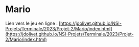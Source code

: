 # Mario
Lien vers le jeu en ligne : [https://jdolivet.github.io/NSI-Projets/Terminale/2023/Projet-2/Mario/index.html](https://jdolivet.github.io/NSI-Projets/Terminale/2023/Projet-2/Mario/index.html)
